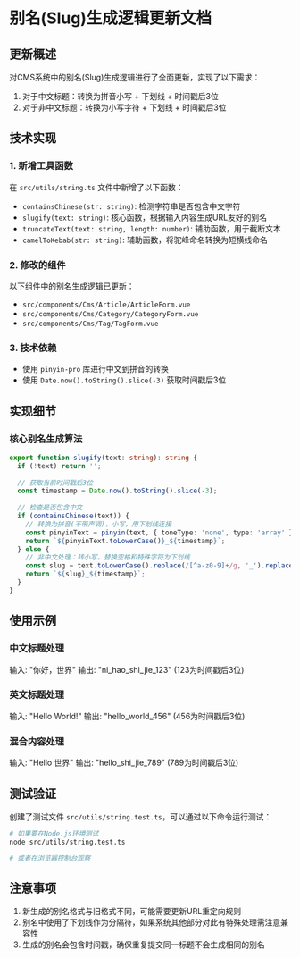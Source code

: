 # 别名(Slug)生成逻辑更新文档

## 更新概述

对CMS系统中的别名(Slug)生成逻辑进行了全面更新，实现了以下需求：

1. 对于中文标题：转换为拼音小写 + 下划线 + 时间戳后3位
2. 对于非中文标题：转换为小写字符 + 下划线 + 时间戳后3位

## 技术实现

### 1. 新增工具函数

在 `src/utils/string.ts` 文件中新增了以下函数：

- `containsChinese(str: string)`: 检测字符串是否包含中文字符
- `slugify(text: string)`: 核心函数，根据输入内容生成URL友好的别名
- `truncateText(text: string, length: number)`: 辅助函数，用于截断文本
- `camelToKebab(str: string)`: 辅助函数，将驼峰命名转换为短横线命名

### 2. 修改的组件

以下组件中的别名生成逻辑已更新：

- `src/components/Cms/Article/ArticleForm.vue`
- `src/components/Cms/Category/CategoryForm.vue`
- `src/components/Cms/Tag/TagForm.vue`

### 3. 技术依赖

- 使用 `pinyin-pro` 库进行中文到拼音的转换
- 使用 `Date.now().toString().slice(-3)` 获取时间戳后3位

## 实现细节

### 核心别名生成算法

```typescript
export function slugify(text: string): string {
  if (!text) return '';
  
  // 获取当前时间戳后3位
  const timestamp = Date.now().toString().slice(-3);
  
  // 检查是否包含中文
  if (containsChinese(text)) {
    // 转换为拼音(不带声调)，小写，用下划线连接
    const pinyinText = pinyin(text, { toneType: 'none', type: 'array' }).join('_');
    return `${pinyinText.toLowerCase()}_${timestamp}`;
  } else {
    // 非中文处理：转小写，替换空格和特殊字符为下划线
    const slug = text.toLowerCase().replace(/[^a-z0-9]+/g, '_').replace(/^_+|_+$/g, '');
    return `${slug}_${timestamp}`;
  }
}
```

## 使用示例

### 中文标题处理

输入: "你好，世界"
输出: "ni_hao_shi_jie_123" (123为时间戳后3位)

### 英文标题处理

输入: "Hello World!"
输出: "hello_world_456" (456为时间戳后3位)

### 混合内容处理

输入: "Hello 世界"
输出: "hello_shi_jie_789" (789为时间戳后3位)

## 测试验证

创建了测试文件 `src/utils/string.test.ts`，可以通过以下命令运行测试：

```bash
# 如果要在Node.js环境测试
node src/utils/string.test.ts

# 或者在浏览器控制台观察
```

## 注意事项

1. 新生成的别名格式与旧格式不同，可能需要更新URL重定向规则
2. 别名中使用了下划线作为分隔符，如果系统其他部分对此有特殊处理需注意兼容性
3. 生成的别名会包含时间戳，确保重复提交同一标题不会生成相同的别名 